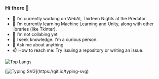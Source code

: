 ### Hi there 👋



- 🔭 I’m currently working on WebAI, Thirteen Nights at the Predator.
- 🌱 I’m currently learning Machine Learning and Unity, along with other libraries (like Tkinter).
- 👯 I’m not collabing yet
- 🤔 I seek knowledge. I'm a curious person.
- 💬 Ask me about anything
- 📫 How to reach me: Try issuing a repository or writing an issue.

![Top Langs](https://github-readme-stats.vercel.app/api/top-langs/?username=Python840&layout=compact)

[![Typing SVG](https://readme-typing-svg.demolab.com?font=Fira+Code&pause=1000&random=false&width=435&lines=Unity%2C+AI.;C%23+and+Python+forever.)](https://git.io/typing-svg)
